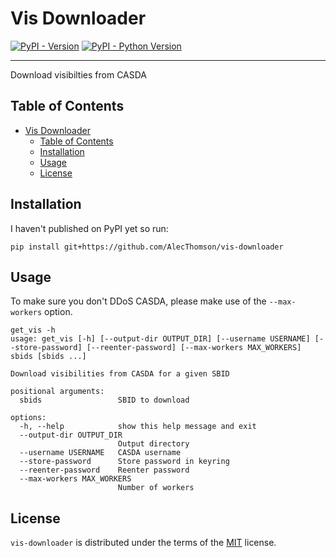 # Vis Downloader

[![PyPI - Version](https://img.shields.io/pypi/v/vis-downloader.svg)](https://pypi.org/project/vis-downloader)
[![PyPI - Python Version](https://img.shields.io/pypi/pyversions/vis-downloader.svg)](https://pypi.org/project/vis-downloader)

-----


Download visibilties from CASDA

## Table of Contents

- [Vis Downloader](#vis-downloader)
  - [Table of Contents](#table-of-contents)
  - [Installation](#installation)
  - [Usage](#usage)
  - [License](#license)

## Installation
I haven't published on PyPI yet so run:
```console
pip install git+https://github.com/AlecThomson/vis-downloader
```

## Usage
To make sure you don't DDoS CASDA, please make use of the `--max-workers` option.

```console
get_vis -h
usage: get_vis [-h] [--output-dir OUTPUT_DIR] [--username USERNAME] [--store-password] [--reenter-password] [--max-workers MAX_WORKERS] sbids [sbids ...]

Download visibilities from CASDA for a given SBID

positional arguments:
  sbids                 SBID to download

options:
  -h, --help            show this help message and exit
  --output-dir OUTPUT_DIR
                        Output directory
  --username USERNAME   CASDA username
  --store-password      Store password in keyring
  --reenter-password    Reenter password
  --max-workers MAX_WORKERS
                        Number of workers
```

## License

`vis-downloader` is distributed under the terms of the [MIT](https://spdx.org/licenses/MIT.html) license.
